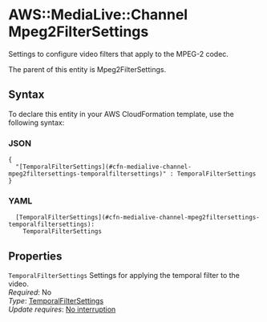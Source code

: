 # AWS::MediaLive::Channel Mpeg2FilterSettings<a name="aws-properties-medialive-channel-mpeg2filtersettings"></a>

Settings to configure video filters that apply to the MPEG\-2 codec\.

The parent of this entity is Mpeg2FilterSettings\.

## Syntax<a name="aws-properties-medialive-channel-mpeg2filtersettings-syntax"></a>

To declare this entity in your AWS CloudFormation template, use the following syntax:

### JSON<a name="aws-properties-medialive-channel-mpeg2filtersettings-syntax.json"></a>

```
{
  "[TemporalFilterSettings](#cfn-medialive-channel-mpeg2filtersettings-temporalfiltersettings)" : TemporalFilterSettings
}
```

### YAML<a name="aws-properties-medialive-channel-mpeg2filtersettings-syntax.yaml"></a>

```
  [TemporalFilterSettings](#cfn-medialive-channel-mpeg2filtersettings-temporalfiltersettings):
    TemporalFilterSettings
```

## Properties<a name="aws-properties-medialive-channel-mpeg2filtersettings-properties"></a>

`TemporalFilterSettings` <a name="cfn-medialive-channel-mpeg2filtersettings-temporalfiltersettings"></a>
Settings for applying the temporal filter to the video\.  
_Required_: No  
_Type_: [TemporalFilterSettings](aws-properties-medialive-channel-temporalfiltersettings.md)  
_Update requires_: [No interruption](https://docs.aws.amazon.com/AWSCloudFormation/latest/UserGuide/using-cfn-updating-stacks-update-behaviors.html#update-no-interrupt)
